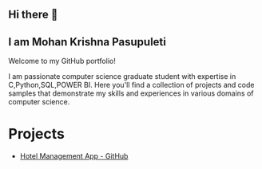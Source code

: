 ## Hi there 👋


## I am Mohan Krishna Pasupuleti 
Welcome to my GitHub portfolio! 

I am passionate computer science graduate student with expertise in C,Python,SQL,POWER BI. Here you'll find a collection of projects and code samples that demonstrate my skills and experiences in various domains of computer science.

# Projects

- [Hotel Management App - GitHub](https://github.com/Pmk610/Hotel-Management)

